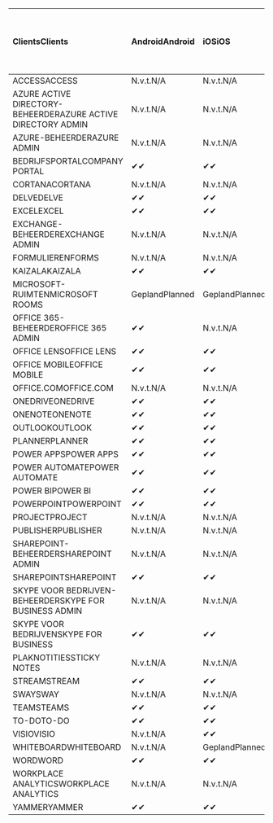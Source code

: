 <!-- This file is generated automatically. Changes made to this file will be overwritten.-->
|<span data-ttu-id="d08bf-101">Clients</span><span class="sxs-lookup"><span data-stu-id="d08bf-101">Clients</span></span>|<span data-ttu-id="d08bf-102">Android</span><span class="sxs-lookup"><span data-stu-id="d08bf-102">Android</span></span>|<span data-ttu-id="d08bf-103">iOS</span><span class="sxs-lookup"><span data-stu-id="d08bf-103">iOS</span></span>|<span data-ttu-id="d08bf-104">Mac</span><span class="sxs-lookup"><span data-stu-id="d08bf-104">Mac</span></span>|<span data-ttu-id="d08bf-105">Windows 10</span><span class="sxs-lookup"><span data-stu-id="d08bf-105">Windows 10</span></span><br><span data-ttu-id="d08bf-106">Bureaublad</span><span class="sxs-lookup"><span data-stu-id="d08bf-106">Desktop</span></span>|<span data-ttu-id="d08bf-107">Windows 10</span><span class="sxs-lookup"><span data-stu-id="d08bf-107">Windows 10</span></span><br><span data-ttu-id="d08bf-108">Moderne apps</span><span class="sxs-lookup"><span data-stu-id="d08bf-108">Modern Apps</span></span>|
|:-|:-|:-|:-|:-|:-|
|<span data-ttu-id="d08bf-109">ACCESS</span><span class="sxs-lookup"><span data-stu-id="d08bf-109">ACCESS</span></span>|<span data-ttu-id="d08bf-110">N.v.t.</span><span class="sxs-lookup"><span data-stu-id="d08bf-110">N/A</span></span>|<span data-ttu-id="d08bf-111">N.v.t.</span><span class="sxs-lookup"><span data-stu-id="d08bf-111">N/A</span></span>|<span data-ttu-id="d08bf-112">N.v.t.</span><span class="sxs-lookup"><span data-stu-id="d08bf-112">N/A</span></span>|<span data-ttu-id="d08bf-113">✔</span><span class="sxs-lookup"><span data-stu-id="d08bf-113">✔</span></span>|<span data-ttu-id="d08bf-114">N.v.t.</span><span class="sxs-lookup"><span data-stu-id="d08bf-114">N/A</span></span>|
|<span data-ttu-id="d08bf-115">AZURE ACTIVE DIRECTORY-BEHEERDER</span><span class="sxs-lookup"><span data-stu-id="d08bf-115">AZURE ACTIVE DIRECTORY ADMIN</span></span>|<span data-ttu-id="d08bf-116">N.v.t.</span><span class="sxs-lookup"><span data-stu-id="d08bf-116">N/A</span></span>|<span data-ttu-id="d08bf-117">N.v.t.</span><span class="sxs-lookup"><span data-stu-id="d08bf-117">N/A</span></span>|<span data-ttu-id="d08bf-118">N.v.t.</span><span class="sxs-lookup"><span data-stu-id="d08bf-118">N/A</span></span>|<span data-ttu-id="d08bf-119">✔</span><span class="sxs-lookup"><span data-stu-id="d08bf-119">✔</span></span>|<span data-ttu-id="d08bf-120">N.v.t.</span><span class="sxs-lookup"><span data-stu-id="d08bf-120">N/A</span></span>|
|<span data-ttu-id="d08bf-121">AZURE-BEHEERDER</span><span class="sxs-lookup"><span data-stu-id="d08bf-121">AZURE ADMIN</span></span>|<span data-ttu-id="d08bf-122">N.v.t.</span><span class="sxs-lookup"><span data-stu-id="d08bf-122">N/A</span></span>|<span data-ttu-id="d08bf-123">N.v.t.</span><span class="sxs-lookup"><span data-stu-id="d08bf-123">N/A</span></span>|<span data-ttu-id="d08bf-124">N.v.t.</span><span class="sxs-lookup"><span data-stu-id="d08bf-124">N/A</span></span>|<span data-ttu-id="d08bf-125">N.v.t.</span><span class="sxs-lookup"><span data-stu-id="d08bf-125">N/A</span></span>|<span data-ttu-id="d08bf-126">N.v.t.</span><span class="sxs-lookup"><span data-stu-id="d08bf-126">N/A</span></span>|
|<span data-ttu-id="d08bf-127">BEDRIJFSPORTAL</span><span class="sxs-lookup"><span data-stu-id="d08bf-127">COMPANY PORTAL</span></span>|<span data-ttu-id="d08bf-128">✔</span><span class="sxs-lookup"><span data-stu-id="d08bf-128">✔</span></span>|<span data-ttu-id="d08bf-129">✔</span><span class="sxs-lookup"><span data-stu-id="d08bf-129">✔</span></span>|<span data-ttu-id="d08bf-130">✔</span><span class="sxs-lookup"><span data-stu-id="d08bf-130">✔</span></span>|<span data-ttu-id="d08bf-131">N.v.t.</span><span class="sxs-lookup"><span data-stu-id="d08bf-131">N/A</span></span>|<span data-ttu-id="d08bf-132">✔</span><span class="sxs-lookup"><span data-stu-id="d08bf-132">✔</span></span>|
|<span data-ttu-id="d08bf-133">CORTANA</span><span class="sxs-lookup"><span data-stu-id="d08bf-133">CORTANA</span></span>|<span data-ttu-id="d08bf-134">N.v.t.</span><span class="sxs-lookup"><span data-stu-id="d08bf-134">N/A</span></span>|<span data-ttu-id="d08bf-135">N.v.t.</span><span class="sxs-lookup"><span data-stu-id="d08bf-135">N/A</span></span>|<span data-ttu-id="d08bf-136">N.v.t.</span><span class="sxs-lookup"><span data-stu-id="d08bf-136">N/A</span></span>|<span data-ttu-id="d08bf-137">N.v.t.</span><span class="sxs-lookup"><span data-stu-id="d08bf-137">N/A</span></span>|<span data-ttu-id="d08bf-138">✔</span><span class="sxs-lookup"><span data-stu-id="d08bf-138">✔</span></span>|
|<span data-ttu-id="d08bf-139">DELVE</span><span class="sxs-lookup"><span data-stu-id="d08bf-139">DELVE</span></span>|<span data-ttu-id="d08bf-140">✔</span><span class="sxs-lookup"><span data-stu-id="d08bf-140">✔</span></span>|<span data-ttu-id="d08bf-141">✔</span><span class="sxs-lookup"><span data-stu-id="d08bf-141">✔</span></span>|<span data-ttu-id="d08bf-142">N.v.t.</span><span class="sxs-lookup"><span data-stu-id="d08bf-142">N/A</span></span>|<span data-ttu-id="d08bf-143">N.v.t.</span><span class="sxs-lookup"><span data-stu-id="d08bf-143">N/A</span></span>|<span data-ttu-id="d08bf-144">N.v.t.</span><span class="sxs-lookup"><span data-stu-id="d08bf-144">N/A</span></span>|
|<span data-ttu-id="d08bf-145">EXCEL</span><span class="sxs-lookup"><span data-stu-id="d08bf-145">EXCEL</span></span>|<span data-ttu-id="d08bf-146">✔</span><span class="sxs-lookup"><span data-stu-id="d08bf-146">✔</span></span>|<span data-ttu-id="d08bf-147">✔</span><span class="sxs-lookup"><span data-stu-id="d08bf-147">✔</span></span>|<span data-ttu-id="d08bf-148">✔</span><span class="sxs-lookup"><span data-stu-id="d08bf-148">✔</span></span>|<span data-ttu-id="d08bf-149">✔</span><span class="sxs-lookup"><span data-stu-id="d08bf-149">✔</span></span>|<span data-ttu-id="d08bf-150">✔</span><span class="sxs-lookup"><span data-stu-id="d08bf-150">✔</span></span>|
|<span data-ttu-id="d08bf-151">EXCHANGE-BEHEERDER</span><span class="sxs-lookup"><span data-stu-id="d08bf-151">EXCHANGE ADMIN</span></span>|<span data-ttu-id="d08bf-152">N.v.t.</span><span class="sxs-lookup"><span data-stu-id="d08bf-152">N/A</span></span>|<span data-ttu-id="d08bf-153">N.v.t.</span><span class="sxs-lookup"><span data-stu-id="d08bf-153">N/A</span></span>|<span data-ttu-id="d08bf-154">N.v.t.</span><span class="sxs-lookup"><span data-stu-id="d08bf-154">N/A</span></span>|<span data-ttu-id="d08bf-155">✔</span><span class="sxs-lookup"><span data-stu-id="d08bf-155">✔</span></span>|<span data-ttu-id="d08bf-156">N.v.t.</span><span class="sxs-lookup"><span data-stu-id="d08bf-156">N/A</span></span>|
|<span data-ttu-id="d08bf-157">FORMULIEREN</span><span class="sxs-lookup"><span data-stu-id="d08bf-157">FORMS</span></span>|<span data-ttu-id="d08bf-158">N.v.t.</span><span class="sxs-lookup"><span data-stu-id="d08bf-158">N/A</span></span>|<span data-ttu-id="d08bf-159">N.v.t.</span><span class="sxs-lookup"><span data-stu-id="d08bf-159">N/A</span></span>|<span data-ttu-id="d08bf-160">N.v.t.</span><span class="sxs-lookup"><span data-stu-id="d08bf-160">N/A</span></span>|<span data-ttu-id="d08bf-161">N.v.t.</span><span class="sxs-lookup"><span data-stu-id="d08bf-161">N/A</span></span>|<span data-ttu-id="d08bf-162">N.v.t.</span><span class="sxs-lookup"><span data-stu-id="d08bf-162">N/A</span></span>|
|<span data-ttu-id="d08bf-163">KAIZALA</span><span class="sxs-lookup"><span data-stu-id="d08bf-163">KAIZALA</span></span>|<span data-ttu-id="d08bf-164">✔</span><span class="sxs-lookup"><span data-stu-id="d08bf-164">✔</span></span>|<span data-ttu-id="d08bf-165">✔</span><span class="sxs-lookup"><span data-stu-id="d08bf-165">✔</span></span>|<span data-ttu-id="d08bf-166">N.v.t.</span><span class="sxs-lookup"><span data-stu-id="d08bf-166">N/A</span></span>|<span data-ttu-id="d08bf-167">N.v.t.</span><span class="sxs-lookup"><span data-stu-id="d08bf-167">N/A</span></span>|<span data-ttu-id="d08bf-168">N.v.t.</span><span class="sxs-lookup"><span data-stu-id="d08bf-168">N/A</span></span>|
|<span data-ttu-id="d08bf-169">MICROSOFT-RUIMTEN</span><span class="sxs-lookup"><span data-stu-id="d08bf-169">MICROSOFT ROOMS</span></span>|<span data-ttu-id="d08bf-170">Gepland</span><span class="sxs-lookup"><span data-stu-id="d08bf-170">Planned</span></span>|<span data-ttu-id="d08bf-171">Gepland</span><span class="sxs-lookup"><span data-stu-id="d08bf-171">Planned</span></span>|<span data-ttu-id="d08bf-172">N.v.t.</span><span class="sxs-lookup"><span data-stu-id="d08bf-172">N/A</span></span>|<span data-ttu-id="d08bf-173">N.v.t.</span><span class="sxs-lookup"><span data-stu-id="d08bf-173">N/A</span></span>|<span data-ttu-id="d08bf-174">N.v.t.</span><span class="sxs-lookup"><span data-stu-id="d08bf-174">N/A</span></span>|
|<span data-ttu-id="d08bf-175">OFFICE 365-BEHEERDER</span><span class="sxs-lookup"><span data-stu-id="d08bf-175">OFFICE 365 ADMIN</span></span>|<span data-ttu-id="d08bf-176">✔</span><span class="sxs-lookup"><span data-stu-id="d08bf-176">✔</span></span>|<span data-ttu-id="d08bf-177">N.v.t.</span><span class="sxs-lookup"><span data-stu-id="d08bf-177">N/A</span></span>|<span data-ttu-id="d08bf-178">N.v.t.</span><span class="sxs-lookup"><span data-stu-id="d08bf-178">N/A</span></span>|<span data-ttu-id="d08bf-179">N.v.t.</span><span class="sxs-lookup"><span data-stu-id="d08bf-179">N/A</span></span>|<span data-ttu-id="d08bf-180">N.v.t.</span><span class="sxs-lookup"><span data-stu-id="d08bf-180">N/A</span></span>|
|<span data-ttu-id="d08bf-181">OFFICE LENS</span><span class="sxs-lookup"><span data-stu-id="d08bf-181">OFFICE LENS</span></span>|<span data-ttu-id="d08bf-182">✔</span><span class="sxs-lookup"><span data-stu-id="d08bf-182">✔</span></span>|<span data-ttu-id="d08bf-183">✔</span><span class="sxs-lookup"><span data-stu-id="d08bf-183">✔</span></span>|<span data-ttu-id="d08bf-184">N.v.t.</span><span class="sxs-lookup"><span data-stu-id="d08bf-184">N/A</span></span>|<span data-ttu-id="d08bf-185">N.v.t.</span><span class="sxs-lookup"><span data-stu-id="d08bf-185">N/A</span></span>|<span data-ttu-id="d08bf-186">✔</span><span class="sxs-lookup"><span data-stu-id="d08bf-186">✔</span></span>|
|<span data-ttu-id="d08bf-187">OFFICE MOBILE</span><span class="sxs-lookup"><span data-stu-id="d08bf-187">OFFICE MOBILE</span></span>|<span data-ttu-id="d08bf-188">✔</span><span class="sxs-lookup"><span data-stu-id="d08bf-188">✔</span></span>|<span data-ttu-id="d08bf-189">✔</span><span class="sxs-lookup"><span data-stu-id="d08bf-189">✔</span></span>|<span data-ttu-id="d08bf-190">N.v.t.</span><span class="sxs-lookup"><span data-stu-id="d08bf-190">N/A</span></span>|<span data-ttu-id="d08bf-191">N.v.t.</span><span class="sxs-lookup"><span data-stu-id="d08bf-191">N/A</span></span>|<span data-ttu-id="d08bf-192">N.v.t.</span><span class="sxs-lookup"><span data-stu-id="d08bf-192">N/A</span></span>|
|<span data-ttu-id="d08bf-193">OFFICE.COM</span><span class="sxs-lookup"><span data-stu-id="d08bf-193">OFFICE.COM</span></span>|<span data-ttu-id="d08bf-194">N.v.t.</span><span class="sxs-lookup"><span data-stu-id="d08bf-194">N/A</span></span>|<span data-ttu-id="d08bf-195">N.v.t.</span><span class="sxs-lookup"><span data-stu-id="d08bf-195">N/A</span></span>|<span data-ttu-id="d08bf-196">N.v.t.</span><span class="sxs-lookup"><span data-stu-id="d08bf-196">N/A</span></span>|<span data-ttu-id="d08bf-197">N.v.t.</span><span class="sxs-lookup"><span data-stu-id="d08bf-197">N/A</span></span>|<span data-ttu-id="d08bf-198">✔</span><span class="sxs-lookup"><span data-stu-id="d08bf-198">✔</span></span>|
|<span data-ttu-id="d08bf-199">ONEDRIVE</span><span class="sxs-lookup"><span data-stu-id="d08bf-199">ONEDRIVE</span></span>|<span data-ttu-id="d08bf-200">✔</span><span class="sxs-lookup"><span data-stu-id="d08bf-200">✔</span></span>|<span data-ttu-id="d08bf-201">✔</span><span class="sxs-lookup"><span data-stu-id="d08bf-201">✔</span></span>|<span data-ttu-id="d08bf-202">✔</span><span class="sxs-lookup"><span data-stu-id="d08bf-202">✔</span></span>|<span data-ttu-id="d08bf-203">✔</span><span class="sxs-lookup"><span data-stu-id="d08bf-203">✔</span></span>|<span data-ttu-id="d08bf-204">✔</span><span class="sxs-lookup"><span data-stu-id="d08bf-204">✔</span></span>|
|<span data-ttu-id="d08bf-205">ONENOTE</span><span class="sxs-lookup"><span data-stu-id="d08bf-205">ONENOTE</span></span>|<span data-ttu-id="d08bf-206">✔</span><span class="sxs-lookup"><span data-stu-id="d08bf-206">✔</span></span>|<span data-ttu-id="d08bf-207">✔</span><span class="sxs-lookup"><span data-stu-id="d08bf-207">✔</span></span>|<span data-ttu-id="d08bf-208">✔</span><span class="sxs-lookup"><span data-stu-id="d08bf-208">✔</span></span>|<span data-ttu-id="d08bf-209">✔</span><span class="sxs-lookup"><span data-stu-id="d08bf-209">✔</span></span>|<span data-ttu-id="d08bf-210">✔</span><span class="sxs-lookup"><span data-stu-id="d08bf-210">✔</span></span>|
|<span data-ttu-id="d08bf-211">OUTLOOK</span><span class="sxs-lookup"><span data-stu-id="d08bf-211">OUTLOOK</span></span>|<span data-ttu-id="d08bf-212">✔</span><span class="sxs-lookup"><span data-stu-id="d08bf-212">✔</span></span>|<span data-ttu-id="d08bf-213">✔</span><span class="sxs-lookup"><span data-stu-id="d08bf-213">✔</span></span>|<span data-ttu-id="d08bf-214">✔</span><span class="sxs-lookup"><span data-stu-id="d08bf-214">✔</span></span>|<span data-ttu-id="d08bf-215">✔</span><span class="sxs-lookup"><span data-stu-id="d08bf-215">✔</span></span>|<span data-ttu-id="d08bf-216">✔</span><span class="sxs-lookup"><span data-stu-id="d08bf-216">✔</span></span>|
|<span data-ttu-id="d08bf-217">PLANNER</span><span class="sxs-lookup"><span data-stu-id="d08bf-217">PLANNER</span></span>|<span data-ttu-id="d08bf-218">✔</span><span class="sxs-lookup"><span data-stu-id="d08bf-218">✔</span></span>|<span data-ttu-id="d08bf-219">✔</span><span class="sxs-lookup"><span data-stu-id="d08bf-219">✔</span></span>|<span data-ttu-id="d08bf-220">N.v.t.</span><span class="sxs-lookup"><span data-stu-id="d08bf-220">N/A</span></span>|<span data-ttu-id="d08bf-221">N.v.t.</span><span class="sxs-lookup"><span data-stu-id="d08bf-221">N/A</span></span>|<span data-ttu-id="d08bf-222">N.v.t.</span><span class="sxs-lookup"><span data-stu-id="d08bf-222">N/A</span></span>|
|<span data-ttu-id="d08bf-223">POWER APPS</span><span class="sxs-lookup"><span data-stu-id="d08bf-223">POWER APPS</span></span>|<span data-ttu-id="d08bf-224">✔</span><span class="sxs-lookup"><span data-stu-id="d08bf-224">✔</span></span>|<span data-ttu-id="d08bf-225">✔</span><span class="sxs-lookup"><span data-stu-id="d08bf-225">✔</span></span>|<span data-ttu-id="d08bf-226">N.v.t.</span><span class="sxs-lookup"><span data-stu-id="d08bf-226">N/A</span></span>|<span data-ttu-id="d08bf-227">N.v.t.</span><span class="sxs-lookup"><span data-stu-id="d08bf-227">N/A</span></span>|<span data-ttu-id="d08bf-228">✔</span><span class="sxs-lookup"><span data-stu-id="d08bf-228">✔</span></span>|
|<span data-ttu-id="d08bf-229">POWER AUTOMATE</span><span class="sxs-lookup"><span data-stu-id="d08bf-229">POWER AUTOMATE</span></span>|<span data-ttu-id="d08bf-230">✔</span><span class="sxs-lookup"><span data-stu-id="d08bf-230">✔</span></span>|<span data-ttu-id="d08bf-231">✔</span><span class="sxs-lookup"><span data-stu-id="d08bf-231">✔</span></span>|<span data-ttu-id="d08bf-232">N.v.t.</span><span class="sxs-lookup"><span data-stu-id="d08bf-232">N/A</span></span>|<span data-ttu-id="d08bf-233">N.v.t.</span><span class="sxs-lookup"><span data-stu-id="d08bf-233">N/A</span></span>|<span data-ttu-id="d08bf-234">N.v.t.</span><span class="sxs-lookup"><span data-stu-id="d08bf-234">N/A</span></span>|
|<span data-ttu-id="d08bf-235">POWER BI</span><span class="sxs-lookup"><span data-stu-id="d08bf-235">POWER BI</span></span>|<span data-ttu-id="d08bf-236">✔</span><span class="sxs-lookup"><span data-stu-id="d08bf-236">✔</span></span>|<span data-ttu-id="d08bf-237">✔</span><span class="sxs-lookup"><span data-stu-id="d08bf-237">✔</span></span>|<span data-ttu-id="d08bf-238">N.v.t.</span><span class="sxs-lookup"><span data-stu-id="d08bf-238">N/A</span></span>|<span data-ttu-id="d08bf-239">✔</span><span class="sxs-lookup"><span data-stu-id="d08bf-239">✔</span></span>|<span data-ttu-id="d08bf-240">✔</span><span class="sxs-lookup"><span data-stu-id="d08bf-240">✔</span></span>|
|<span data-ttu-id="d08bf-241">POWERPOINT</span><span class="sxs-lookup"><span data-stu-id="d08bf-241">POWERPOINT</span></span>|<span data-ttu-id="d08bf-242">✔</span><span class="sxs-lookup"><span data-stu-id="d08bf-242">✔</span></span>|<span data-ttu-id="d08bf-243">✔</span><span class="sxs-lookup"><span data-stu-id="d08bf-243">✔</span></span>|<span data-ttu-id="d08bf-244">✔</span><span class="sxs-lookup"><span data-stu-id="d08bf-244">✔</span></span>|<span data-ttu-id="d08bf-245">✔</span><span class="sxs-lookup"><span data-stu-id="d08bf-245">✔</span></span>|<span data-ttu-id="d08bf-246">✔</span><span class="sxs-lookup"><span data-stu-id="d08bf-246">✔</span></span>|
|<span data-ttu-id="d08bf-247">PROJECT</span><span class="sxs-lookup"><span data-stu-id="d08bf-247">PROJECT</span></span>|<span data-ttu-id="d08bf-248">N.v.t.</span><span class="sxs-lookup"><span data-stu-id="d08bf-248">N/A</span></span>|<span data-ttu-id="d08bf-249">N.v.t.</span><span class="sxs-lookup"><span data-stu-id="d08bf-249">N/A</span></span>|<span data-ttu-id="d08bf-250">N.v.t.</span><span class="sxs-lookup"><span data-stu-id="d08bf-250">N/A</span></span>|<span data-ttu-id="d08bf-251">✔</span><span class="sxs-lookup"><span data-stu-id="d08bf-251">✔</span></span>|<span data-ttu-id="d08bf-252">N.v.t.</span><span class="sxs-lookup"><span data-stu-id="d08bf-252">N/A</span></span>|
|<span data-ttu-id="d08bf-253">PUBLISHER</span><span class="sxs-lookup"><span data-stu-id="d08bf-253">PUBLISHER</span></span>|<span data-ttu-id="d08bf-254">N.v.t.</span><span class="sxs-lookup"><span data-stu-id="d08bf-254">N/A</span></span>|<span data-ttu-id="d08bf-255">N.v.t.</span><span class="sxs-lookup"><span data-stu-id="d08bf-255">N/A</span></span>|<span data-ttu-id="d08bf-256">N.v.t.</span><span class="sxs-lookup"><span data-stu-id="d08bf-256">N/A</span></span>|<span data-ttu-id="d08bf-257">✔</span><span class="sxs-lookup"><span data-stu-id="d08bf-257">✔</span></span>|<span data-ttu-id="d08bf-258">N.v.t.</span><span class="sxs-lookup"><span data-stu-id="d08bf-258">N/A</span></span>|
|<span data-ttu-id="d08bf-259">SHAREPOINT-BEHEERDER</span><span class="sxs-lookup"><span data-stu-id="d08bf-259">SHAREPOINT ADMIN</span></span>|<span data-ttu-id="d08bf-260">N.v.t.</span><span class="sxs-lookup"><span data-stu-id="d08bf-260">N/A</span></span>|<span data-ttu-id="d08bf-261">N.v.t.</span><span class="sxs-lookup"><span data-stu-id="d08bf-261">N/A</span></span>|<span data-ttu-id="d08bf-262">N.v.t.</span><span class="sxs-lookup"><span data-stu-id="d08bf-262">N/A</span></span>|<span data-ttu-id="d08bf-263">✔</span><span class="sxs-lookup"><span data-stu-id="d08bf-263">✔</span></span>|<span data-ttu-id="d08bf-264">N.v.t.</span><span class="sxs-lookup"><span data-stu-id="d08bf-264">N/A</span></span>|
|<span data-ttu-id="d08bf-265">SHAREPOINT</span><span class="sxs-lookup"><span data-stu-id="d08bf-265">SHAREPOINT</span></span>|<span data-ttu-id="d08bf-266">✔</span><span class="sxs-lookup"><span data-stu-id="d08bf-266">✔</span></span>|<span data-ttu-id="d08bf-267">✔</span><span class="sxs-lookup"><span data-stu-id="d08bf-267">✔</span></span>|<span data-ttu-id="d08bf-268">N.v.t.</span><span class="sxs-lookup"><span data-stu-id="d08bf-268">N/A</span></span>|<span data-ttu-id="d08bf-269">N.v.t.</span><span class="sxs-lookup"><span data-stu-id="d08bf-269">N/A</span></span>|<span data-ttu-id="d08bf-270">N.v.t.</span><span class="sxs-lookup"><span data-stu-id="d08bf-270">N/A</span></span>|
|<span data-ttu-id="d08bf-271">SKYPE VOOR BEDRIJVEN-BEHEERDER</span><span class="sxs-lookup"><span data-stu-id="d08bf-271">SKYPE FOR BUSINESS ADMIN</span></span>|<span data-ttu-id="d08bf-272">N.v.t.</span><span class="sxs-lookup"><span data-stu-id="d08bf-272">N/A</span></span>|<span data-ttu-id="d08bf-273">N.v.t.</span><span class="sxs-lookup"><span data-stu-id="d08bf-273">N/A</span></span>|<span data-ttu-id="d08bf-274">N.v.t.</span><span class="sxs-lookup"><span data-stu-id="d08bf-274">N/A</span></span>|<span data-ttu-id="d08bf-275">✔</span><span class="sxs-lookup"><span data-stu-id="d08bf-275">✔</span></span>|<span data-ttu-id="d08bf-276">N.v.t.</span><span class="sxs-lookup"><span data-stu-id="d08bf-276">N/A</span></span>|
|<span data-ttu-id="d08bf-277">SKYPE VOOR BEDRIJVEN</span><span class="sxs-lookup"><span data-stu-id="d08bf-277">SKYPE FOR BUSINESS</span></span>|<span data-ttu-id="d08bf-278">✔</span><span class="sxs-lookup"><span data-stu-id="d08bf-278">✔</span></span>|<span data-ttu-id="d08bf-279">✔</span><span class="sxs-lookup"><span data-stu-id="d08bf-279">✔</span></span>|<span data-ttu-id="d08bf-280">✔</span><span class="sxs-lookup"><span data-stu-id="d08bf-280">✔</span></span>|<span data-ttu-id="d08bf-281">✔</span><span class="sxs-lookup"><span data-stu-id="d08bf-281">✔</span></span>|<span data-ttu-id="d08bf-282">N.v.t.</span><span class="sxs-lookup"><span data-stu-id="d08bf-282">N/A</span></span>|
|<span data-ttu-id="d08bf-283">PLAKNOTITIES</span><span class="sxs-lookup"><span data-stu-id="d08bf-283">STICKY NOTES</span></span>|<span data-ttu-id="d08bf-284">N.v.t.</span><span class="sxs-lookup"><span data-stu-id="d08bf-284">N/A</span></span>|<span data-ttu-id="d08bf-285">N.v.t.</span><span class="sxs-lookup"><span data-stu-id="d08bf-285">N/A</span></span>|<span data-ttu-id="d08bf-286">N.v.t.</span><span class="sxs-lookup"><span data-stu-id="d08bf-286">N/A</span></span>|<span data-ttu-id="d08bf-287">N.v.t.</span><span class="sxs-lookup"><span data-stu-id="d08bf-287">N/A</span></span>|<span data-ttu-id="d08bf-288">✔</span><span class="sxs-lookup"><span data-stu-id="d08bf-288">✔</span></span>|
|<span data-ttu-id="d08bf-289">STREAM</span><span class="sxs-lookup"><span data-stu-id="d08bf-289">STREAM</span></span>|<span data-ttu-id="d08bf-290">✔</span><span class="sxs-lookup"><span data-stu-id="d08bf-290">✔</span></span>|<span data-ttu-id="d08bf-291">✔</span><span class="sxs-lookup"><span data-stu-id="d08bf-291">✔</span></span>|<span data-ttu-id="d08bf-292">N.v.t.</span><span class="sxs-lookup"><span data-stu-id="d08bf-292">N/A</span></span>|<span data-ttu-id="d08bf-293">N.v.t.</span><span class="sxs-lookup"><span data-stu-id="d08bf-293">N/A</span></span>|<span data-ttu-id="d08bf-294">N.v.t.</span><span class="sxs-lookup"><span data-stu-id="d08bf-294">N/A</span></span>|
|<span data-ttu-id="d08bf-295">SWAY</span><span class="sxs-lookup"><span data-stu-id="d08bf-295">SWAY</span></span>|<span data-ttu-id="d08bf-296">N.v.t.</span><span class="sxs-lookup"><span data-stu-id="d08bf-296">N/A</span></span>|<span data-ttu-id="d08bf-297">N.v.t.</span><span class="sxs-lookup"><span data-stu-id="d08bf-297">N/A</span></span>|<span data-ttu-id="d08bf-298">N.v.t.</span><span class="sxs-lookup"><span data-stu-id="d08bf-298">N/A</span></span>|<span data-ttu-id="d08bf-299">N.v.t.</span><span class="sxs-lookup"><span data-stu-id="d08bf-299">N/A</span></span>|<span data-ttu-id="d08bf-300">✔</span><span class="sxs-lookup"><span data-stu-id="d08bf-300">✔</span></span>|
|<span data-ttu-id="d08bf-301">TEAMS</span><span class="sxs-lookup"><span data-stu-id="d08bf-301">TEAMS</span></span>|<span data-ttu-id="d08bf-302">✔</span><span class="sxs-lookup"><span data-stu-id="d08bf-302">✔</span></span>|<span data-ttu-id="d08bf-303">✔</span><span class="sxs-lookup"><span data-stu-id="d08bf-303">✔</span></span>|<span data-ttu-id="d08bf-304">✔</span><span class="sxs-lookup"><span data-stu-id="d08bf-304">✔</span></span>|<span data-ttu-id="d08bf-305">Gepland</span><span class="sxs-lookup"><span data-stu-id="d08bf-305">Planned</span></span>|<span data-ttu-id="d08bf-306">N.v.t.</span><span class="sxs-lookup"><span data-stu-id="d08bf-306">N/A</span></span>|
|<span data-ttu-id="d08bf-307">TO-DO</span><span class="sxs-lookup"><span data-stu-id="d08bf-307">TO-DO</span></span>|<span data-ttu-id="d08bf-308">✔</span><span class="sxs-lookup"><span data-stu-id="d08bf-308">✔</span></span>|<span data-ttu-id="d08bf-309">✔</span><span class="sxs-lookup"><span data-stu-id="d08bf-309">✔</span></span>|<span data-ttu-id="d08bf-310">✔</span><span class="sxs-lookup"><span data-stu-id="d08bf-310">✔</span></span>|<span data-ttu-id="d08bf-311">N.v.t.</span><span class="sxs-lookup"><span data-stu-id="d08bf-311">N/A</span></span>|<span data-ttu-id="d08bf-312">✔</span><span class="sxs-lookup"><span data-stu-id="d08bf-312">✔</span></span>|
|<span data-ttu-id="d08bf-313">VISIO</span><span class="sxs-lookup"><span data-stu-id="d08bf-313">VISIO</span></span>|<span data-ttu-id="d08bf-314">N.v.t.</span><span class="sxs-lookup"><span data-stu-id="d08bf-314">N/A</span></span>|<span data-ttu-id="d08bf-315">✔</span><span class="sxs-lookup"><span data-stu-id="d08bf-315">✔</span></span>|<span data-ttu-id="d08bf-316">N.v.t.</span><span class="sxs-lookup"><span data-stu-id="d08bf-316">N/A</span></span>|<span data-ttu-id="d08bf-317">✔</span><span class="sxs-lookup"><span data-stu-id="d08bf-317">✔</span></span>|<span data-ttu-id="d08bf-318">N.v.t.</span><span class="sxs-lookup"><span data-stu-id="d08bf-318">N/A</span></span>|
|<span data-ttu-id="d08bf-319">WHITEBOARD</span><span class="sxs-lookup"><span data-stu-id="d08bf-319">WHITEBOARD</span></span>|<span data-ttu-id="d08bf-320">N.v.t.</span><span class="sxs-lookup"><span data-stu-id="d08bf-320">N/A</span></span>|<span data-ttu-id="d08bf-321">Gepland</span><span class="sxs-lookup"><span data-stu-id="d08bf-321">Planned</span></span>|<span data-ttu-id="d08bf-322">N.v.t.</span><span class="sxs-lookup"><span data-stu-id="d08bf-322">N/A</span></span>|<span data-ttu-id="d08bf-323">N.v.t.</span><span class="sxs-lookup"><span data-stu-id="d08bf-323">N/A</span></span>|<span data-ttu-id="d08bf-324">✔</span><span class="sxs-lookup"><span data-stu-id="d08bf-324">✔</span></span>|
|<span data-ttu-id="d08bf-325">WORD</span><span class="sxs-lookup"><span data-stu-id="d08bf-325">WORD</span></span>|<span data-ttu-id="d08bf-326">✔</span><span class="sxs-lookup"><span data-stu-id="d08bf-326">✔</span></span>|<span data-ttu-id="d08bf-327">✔</span><span class="sxs-lookup"><span data-stu-id="d08bf-327">✔</span></span>|<span data-ttu-id="d08bf-328">✔</span><span class="sxs-lookup"><span data-stu-id="d08bf-328">✔</span></span>|<span data-ttu-id="d08bf-329">✔</span><span class="sxs-lookup"><span data-stu-id="d08bf-329">✔</span></span>|<span data-ttu-id="d08bf-330">✔</span><span class="sxs-lookup"><span data-stu-id="d08bf-330">✔</span></span>|
|<span data-ttu-id="d08bf-331">WORKPLACE ANALYTICS</span><span class="sxs-lookup"><span data-stu-id="d08bf-331">WORKPLACE ANALYTICS</span></span>|<span data-ttu-id="d08bf-332">N.v.t.</span><span class="sxs-lookup"><span data-stu-id="d08bf-332">N/A</span></span>|<span data-ttu-id="d08bf-333">N.v.t.</span><span class="sxs-lookup"><span data-stu-id="d08bf-333">N/A</span></span>|<span data-ttu-id="d08bf-334">N.v.t.</span><span class="sxs-lookup"><span data-stu-id="d08bf-334">N/A</span></span>|<span data-ttu-id="d08bf-335">N.v.t.</span><span class="sxs-lookup"><span data-stu-id="d08bf-335">N/A</span></span>|<span data-ttu-id="d08bf-336">N.v.t.</span><span class="sxs-lookup"><span data-stu-id="d08bf-336">N/A</span></span>|
|<span data-ttu-id="d08bf-337">YAMMER</span><span class="sxs-lookup"><span data-stu-id="d08bf-337">YAMMER</span></span>|<span data-ttu-id="d08bf-338">✔</span><span class="sxs-lookup"><span data-stu-id="d08bf-338">✔</span></span>|<span data-ttu-id="d08bf-339">✔</span><span class="sxs-lookup"><span data-stu-id="d08bf-339">✔</span></span>|<span data-ttu-id="d08bf-340">Gepland</span><span class="sxs-lookup"><span data-stu-id="d08bf-340">Planned</span></span>|<span data-ttu-id="d08bf-341">Gepland</span><span class="sxs-lookup"><span data-stu-id="d08bf-341">Planned</span></span>|<span data-ttu-id="d08bf-342">N.v.t.</span><span class="sxs-lookup"><span data-stu-id="d08bf-342">N/A</span></span>|
